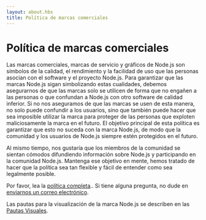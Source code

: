 ```yaml
---
layout: about.hbs
title: Política de marcas comerciales
---
```


# Política de marcas comerciales

Las marcas comerciales, marcas de servicio y gráficos de Node.js son símbolos de la calidad, el rendimiento y la facilidad de uso que las personas asocian con el software y el proyecto Node.js. Para garantizar que las marcas Node.js sigan simbolizando estas cualidades, debemos asegurarnos de que las marcas solo se utilicen de forma que no engañen a las personas o que confundan a Node.js con otro software de calidad inferior. Si no nos aseguramos de que las marcas se usen de esta manera, no solo puede confundir a los usuarios, sino que también puede hacer que sea imposible utilizar la marca para proteger de las personas que exploten maliciosamente la marca en el futuro. El objetivo principal de esta política es garantizar que esto no suceda con la marca Node.js, de modo que la comunidad y los usuarios de Node.js siempre estén protegidos en el futuro.

Al mismo tiempo, nos gustaría que los miembros de la comunidad se sientan cómodos difundiendo información sobre Node.js y participando en la comunidad Node.js. Mantenga ese objetivo en mente, hemos tratado de hacer que la política sea tan flexible y fácil de entender como sea legalmente posible.

Por favor, lea la [política completa](/static/documents/trademark-policy.pdf).. Si tiene alguna pregunta, no dude en [enviarnos un correo electrónico](mailto:trademark@nodejs.org).

Las pautas para la visualización de la marca Node.js se describen en las [Pautas Visuales](/static/documents/foundation-visual-guidelines.pdf).

